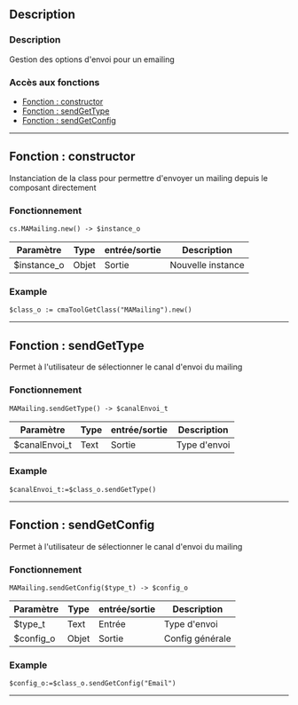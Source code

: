 ﻿<!-- Type your summary here -->
## Description

### Description
Gestion des options d'envoi pour un emailing

### Accès aux fonctions
* [Fonction : constructor](#fonction--constructor)
* [Fonction : sendGetType](#fonction--sendGetType)
* [Fonction : sendGetConfig](#fonction--sendGetConfig)



------------------------------------------------------

## Fonction : constructor			
Instanciation de la class pour permettre d'envoyer un mailing depuis le composant directement

### Fonctionnement
```4d
cs.MAMailing.new() -> $instance_o
```

| Paramètre       | Type       | entrée/sortie | Description |
| --------------- | ---------- | ------------- | ----------- |
| $instance_o     | Objet      | Sortie        | Nouvelle instance |

### Example
```4d
$class_o := cmaToolGetClass("MAMailing").new()
```

------------------------------------------------------

## Fonction : sendGetType
Permet à l'utilisateur de sélectionner le canal d'envoi du mailing

### Fonctionnement
```4d
MAMailing.sendGetType() -> $canalEnvoi_t
```

| Paramètre       | Type       | entrée/sortie | Description |
| --------------- | ---------- | ------------- | ----------- |
| $canalEnvoi_t     | Text      | Sortie        | Type d'envoi |


### Example
```4d
$canalEnvoi_t:=$class_o.sendGetType()
```

------------------------------------------------------

## Fonction : sendGetConfig
Permet à l'utilisateur de sélectionner le canal d'envoi du mailing

### Fonctionnement
```4d
MAMailing.sendGetConfig($type_t) -> $config_o
```

| Paramètre       | Type       | entrée/sortie | Description |
| --------------- | ---------- | ------------- | ----------- |
| $type_t     | Text      | Entrée        | Type d'envoi |
| $config_o     | Objet      | Sortie        | Config générale |


### Example
```4d
$config_o:=$class_o.sendGetConfig("Email")
```

------------------------------------------------------